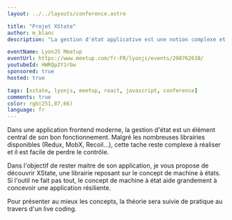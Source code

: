 ```yaml
---
layout: ../../layouts/conference.astro

title: "Projet XState"
author: m_blanc
description: "La gestion d'état applicative est une notion complexe et fondamentale (donc passionnante) des applications web modernes. Pour garder le contrôle de votre application, venez découvrir XState, un moteur d'états reposant sur le concept de machines à états finis."

eventName: LyonJS Meetup
eventUrl: https://www.meetup.com/fr-FR/lyonjs/events/290762638/
youtubeId: HWRQp2Y1rbw
sponsored: true
hosted: true

tags: [xstate, lyonjs, meetup, react, javascript, conference]
comments: true
color: rgb(251,87,66)
language: fr
---
```


Dans une application frontend moderne, la gestion d'état est un élément central de son bon fonctionnement. Malgré les nombreuses librairies disponibles (Redux, MobX, Recoil...), cette tache reste complexe à réaliser et il est facile de perdre le contrôle.

Dans l'objectif de rester maitre de son application, je vous propose de découvrir XState, une librairie reposant sur le concept de machine à états. Si l'outil ne fait pas tout, le concept de machine à état aide grandement à concevoir une application résiliente.

Pour présenter au mieux les concepts, la théorie sera suivie de pratique au travers d'un live coding.
